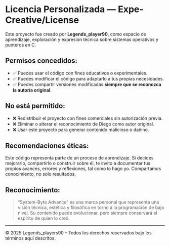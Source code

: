 # Licencia Personalizada — Expe-Creative/License

Este proyecto fue creado por **Legends_player90**, como espacio de aprendizaje, exploración y expresión técnica sobre sistemas operativos y punteros en C.

## Permisos concedidos:

- ✅ Puedes usar el código con fines educativos o experimentales.
- ✅ Puedes modificar el código para adaptarlo a tus propias necesidades.
- ✅ Puedes compartir versiones modificadas **siempre que se reconozca la autoría original**.

## No está permitido:

- ❌ Redistribuir el proyecto con fines comerciales sin autorización previa.
- ❌ Eliminar o alterar el reconocimiento de Diego como autor original.
- ❌ Usar este proyecto para generar contenido malicioso o dañino.

## Recomendaciones éticas:

Este código representa parte de un proceso de aprendizaje. Si decides mejorarlo, compartirlo o construir sobre él, te invito a documentar tus propios avances, errores y reflexiones, tal como lo hago yo. Compartamos conocimiento, no solo resultados.

## Reconocimiento:

> “System-Byte Advance” es una marca personal que representa una visión técnica, estética y filosófica en torno a la programación de bajo nivel. Su contenido puede evolucionar, pero siempre conservará el espíritu de quien lo creó.

---

© 2025 Legends_players90 – Todos los derechos reservados bajo los términos aquí descritos.
